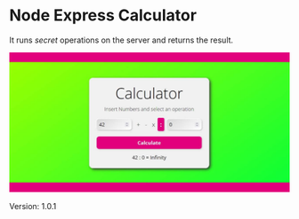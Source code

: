 # Node Express Calculator

It runs *secret* operations on the server and returns the result.

![Node Express Calculator](public/SocialImage.jpg)

Version: 1.0.1
